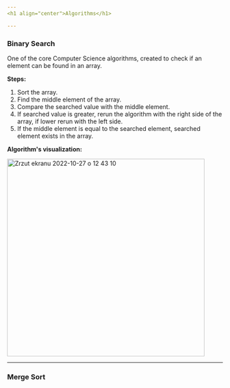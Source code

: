 ```yaml
---
<h1 align="center">Algorithms</h1>

---
```


### Binary Search
One of the core Computer Science algorithms, created to check if an element can be found in an array.

**Steps:**
1. Sort the array.
2. Find the middle element of the array.
3. Compare the searched value with the middle element.
4. If searched value is greater, rerun the algorithm with the right side of the array, if lower rerun with the left side.
5. If the middle element is equal to the searched element, searched element exists in the array.

**Algorithm's visualization:**

<img width="461" alt="Zrzut ekranu 2022-10-27 o 12 43 10" src="https://user-images.githubusercontent.com/71928772/198264215-b7097347-8d6f-417f-acd1-ce1f32a14e82.png">


---
### Merge Sort
